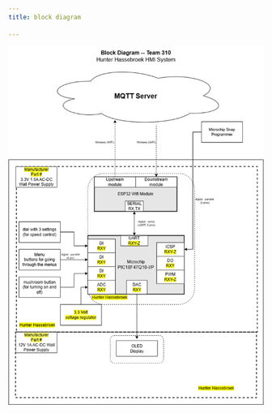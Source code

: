 ```yaml
---
title: block diagram

---
```

![block diagram][def]



[def]: https://github.com/KhakiSaturday/KhakiSaturday.github.io/blob/main/block%20diagram%20real.png